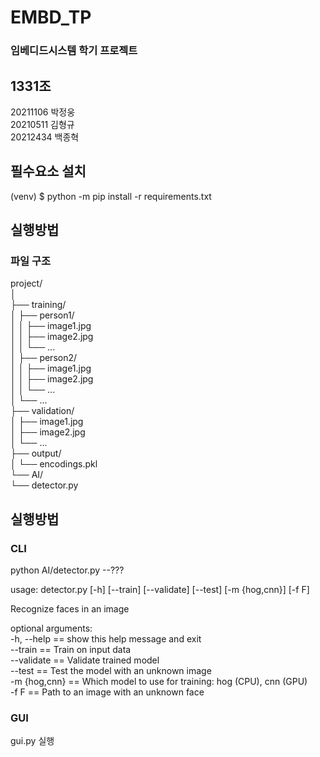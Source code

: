 # EMBD_TP
### 임베디드시스템 학기 프로젝트

## 1331조
20211106 박정웅\
20210511 김형규\
20212434 백종혁

## 필수요소 설치
(venv) $ python -m pip install -r requirements.txt

## 실행방법
### 파일 구조
project/\
│\
├── training/\
│   ├── person1/\
│   │   ├── image1.jpg\
│   │   ├── image2.jpg\
│   │   └── ...\
│   ├── person2/\
│   │   ├── image1.jpg\
│   │   ├── image2.jpg\
│   │   └── ...\
│   └── ...\
├── validation/\
│   ├── image1.jpg\
│   ├── image2.jpg\
│   └── ...\
├── output/\
│   └── encodings.pkl\
└── AI/\
    └── detector.py

## 실행방법
### CLI
python AI/detector.py --???

usage: detector.py [-h] [--train] [--validate] [--test] [-m {hog,cnn}] [-f F]

Recognize faces in an image

optional arguments:\
  -h, --help  ==   show this help message and exit\
  --train    ==   Train on input data\
  --validate  ==  Validate trained model\
  --test    ==    Test the model with an unknown image\
  -m {hog,cnn} == Which model to use for training: hog (CPU), cnn (GPU)\
  -f F     ==     Path to an image with an unknown face

### GUI
gui.py 실행